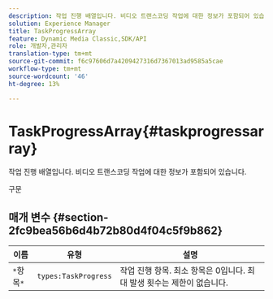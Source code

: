```yaml
---
description: 작업 진행 배열입니다. 비디오 트랜스코딩 작업에 대한 정보가 포함되어 있습니다.
solution: Experience Manager
title: TaskProgressArray
feature: Dynamic Media Classic,SDK/API
role: 개발자,관리자
translation-type: tm+mt
source-git-commit: f6c97606d7a4209427316d7367013ad9585a5cae
workflow-type: tm+mt
source-wordcount: '46'
ht-degree: 13%

---
```



# TaskProgressArray{#taskprogressarray}

작업 진행 배열입니다. 비디오 트랜스코딩 작업에 대한 정보가 포함되어 있습니다.

구문

## 매개 변수 {#section-2fc9bea56b6d4b72b80d4f04c5f9b862}

| 이름 | 유형 | 설명 |
|---|---|---|
| `*`항목`*` | `types:TaskProgress` | 작업 진행 항목. 최소 항목은 0입니다. 최대 발생 횟수는 제한이 없습니다. |

